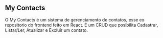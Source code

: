 ## My Contacts

O My Contacts é um sistema de gerenciamento de contatos, esse eo repositorio do frontend feito em React. É um CRUD que posibilita Cadastrar, Listar/Ler, Atualizar e Excluir um contato.
